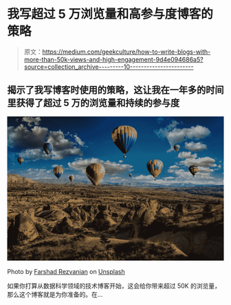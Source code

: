 # 我写超过 5 万浏览量和高参与度博客的策略

> 原文：<https://medium.com/geekculture/how-to-write-blogs-with-more-than-50k-views-and-high-engagement-9d4e094686a5?source=collection_archive---------10----------------------->

## 揭示了我写博客时使用的策略，这让我在一年多的时间里获得了超过 5 万的浏览量和持续的参与度

![](img/74d75fea9c06230a81cb73b0111714b4.png)

Photo by [Farshad Rezvanian](https://unsplash.com/@farshadrezvanian?utm_source=unsplash&utm_medium=referral&utm_content=creditCopyText) on [Unsplash](https://unsplash.com/s/photos/travel?utm_source=unsplash&utm_medium=referral&utm_content=creditCopyText)

如果你打算从数据科学领域的技术博客开始，这会给你带来超过 50K 的浏览量，那么这个博客就是为你准备的。在…